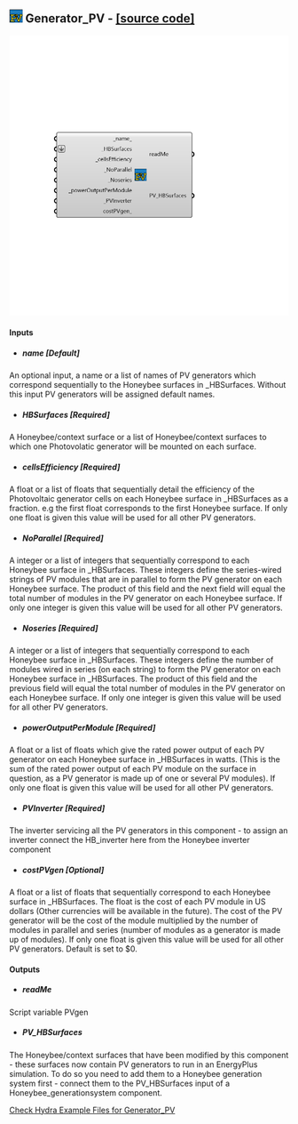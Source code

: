 ## ![](../../images/icons/Generator_PV.png) Generator_PV - [[source code]](https://github.com/mostaphaRoudsari/honeybee/tree/master/src/Honeybee_Generator_PV.py)

![](../../images/components/Generator_PV.png)



#### Inputs
* ##### name [Default]
An optional input, a name or a list of names of PV generators which correspond sequentially to the Honeybee surfaces in _HBSurfaces. Without this input PV generators will be assigned default names.
* ##### HBSurfaces [Required]
A Honeybee/context surface or a list of Honeybee/context surfaces to which one Photovolatic generator will be mounted on each surface.
* ##### cellsEfficiency [Required]
A float or a list of floats that sequentially detail the efficiency of the Photovoltaic generator cells on each Honeybee surface in _HBSurfaces as a fraction. e.g the first float corresponds to the first Honeybee surface. If only one float is given this value will be used for all other PV generators.
* ##### NoParallel [Required]
A integer or a list of integers that sequentially correspond to each Honeybee surface in _HBSurfaces. These integers define the series-wired strings of PV modules that are in parallel to form the PV generator on each Honeybee surface. The product of this field and the next field will equal the total number of modules in the PV generator on each Honeybee surface. If only one integer is given this value will be used for all other PV generators.
* ##### Noseries [Required]
A integer or a list of integers that sequentially correspond to each Honeybee surface in _HBSurfaces.  These integers define the number of modules wired in series (on each string) to form the PV generator on each Honeybee surface in _HBSurfaces. The product of this field and the previous field will equal the total number of modules in the PV generator on each Honeybee surface. If only one integer is given this value will be used for all other PV generators.
* ##### powerOutputPerModule [Required]
A float or a list of floats which give the rated power output of each PV generator on each Honeybee surface in _HBSurfaces in watts. (This is the sum of the rated power output of each PV module on the surface in question, as a PV generator is made up of one or several PV modules). If only one float is given this value will be used for all other PV generators.
* ##### PVInverter [Required]
The inverter servicing all the PV generators in this component - to assign an inverter connect the HB_inverter here from the Honeybee inverter component
* ##### costPVgen [Optional]
A float or a list of floats that sequentially correspond to each Honeybee surface in _HBSurfaces. The float is the cost of each PV module in US dollars (Other currencies will be available in the future). The cost of the PV generator will be the cost of the module multiplied by the number of modules in parallel and series (number of modules as a generator is made up of modules). If only one float is given this value will be used for all other PV generators. Default is set to $0.

#### Outputs
* ##### readMe
Script variable PVgen
* ##### PV_HBSurfaces
The Honeybee/context surfaces that have been modified by this component - these surfaces now contain PV generators to run in an EnergyPlus simulation. To do so you need to add them to a Honeybee generation system first - connect them to the PV_HBSurfaces input of a Honeybee_generationsystem component.


[Check Hydra Example Files for Generator_PV](https://hydrashare.github.io/hydra/index.html?keywords=Honeybee_Generator_PV)